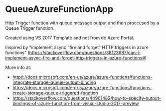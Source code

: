 # QueueAzureFunctionApp
Http Trigger function with queue message output and then proccesed by a Queue Trigger function.

Created using VS 2017 Template and not from de Azure Portal.

Inspired by "implement async “fire and forget” HTTP triggers in azure functions" (https://stackoverflow.com/questions/38123887/can-i-implement-async-fire-and-forget-http-triggers-in-azure-functions#)

More info at:
* https://docs.microsoft.com/en-us/azure/azure-functions/functions-integrate-storage-queue-output-binding
* https://docs.microsoft.com/en-us/azure/azure-functions/functions-create-storage-queue-triggered-function
* https://stackoverflow.com/questions/44961482/how-to-specify-output-bindings-of-azure-function-from-visual-studio-2017-preview
